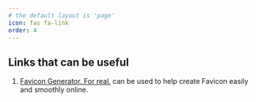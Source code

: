 ```yaml
---
# the default layout is 'page'
icon: fas fa-link
order: 4
---
```


## Links that can be useful

1. [Favicon Generator. For real.](https://realfavicongenerator.net/) can be used to help create Favicon easily and smoothly online.